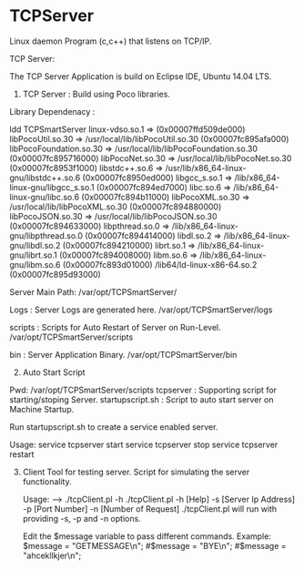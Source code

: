 # TCPServer
Linux daemon Program (c,c++) that listens on TCP/IP.

TCP Server:

The TCP Server Application is build on Eclipse IDE, Ubuntu 14.04 LTS. 

1) TCP Server : Build using Poco libraries.

Library Dependenacy : 

ldd TCPSmartServer
   linux-vdso.so.1 =>  (0x00007ffd509de000)
   libPocoUtil.so.30 => /usr/local/lib/libPocoUtil.so.30 (0x00007fc895afa000)
   libPocoFoundation.so.30 => /usr/local/lib/libPocoFoundation.so.30 (0x00007fc895716000)
   libPocoNet.so.30 => /usr/local/lib/libPocoNet.so.30 (0x00007fc8953f1000)
   libstdc++.so.6 => /usr/lib/x86_64-linux-gnu/libstdc++.so.6 (0x00007fc8950ed000)
   libgcc_s.so.1 => /lib/x86_64-linux-gnu/libgcc_s.so.1 (0x00007fc894ed7000)
   libc.so.6 => /lib/x86_64-linux-gnu/libc.so.6 (0x00007fc894b11000)
   libPocoXML.so.30 => /usr/local/lib/libPocoXML.so.30 (0x00007fc894880000)
   libPocoJSON.so.30 => /usr/local/lib/libPocoJSON.so.30 (0x00007fc894633000)
   libpthread.so.0 => /lib/x86_64-linux-gnu/libpthread.so.0 (0x00007fc894414000)
   libdl.so.2 => /lib/x86_64-linux-gnu/libdl.so.2 (0x00007fc894210000)
   librt.so.1 => /lib/x86_64-linux-gnu/librt.so.1 (0x00007fc894008000)
   libm.so.6 => /lib/x86_64-linux-gnu/libm.so.6 (0x00007fc893d01000)
   /lib64/ld-linux-x86-64.so.2 (0x00007fc895d93000)
	
Server Main Path:
   /var/opt/TCPSmartServer/

Logs : Server Logs are generated here. 
   /var/opt/TCPSmartServer/logs

scripts : Scripts for Auto Restart of Server on Run-Level. 
   /var/opt/TCPSmartServer/scripts

bin : Server Application Binary.
   /var/opt/TCPSmartServer/bin
   
2) Auto Start Script
  
  Pwd: /var/opt/TCPSmartServer/scripts
  tcpserver : Supporting script for starting/stoping Server. 
  startupscript.sh : Script to auto start server on Machine Startup.
  
  Run startupscript.sh to create a service enabled server.
  
  Usage: 
       service tcpserver start
       service tcpserver stop
       service tcpserver restart
  
  3) Client Tool for testing server. 
     Script for simulating the server functionality. 
     
     Usage: 
     --> ./tcpClient.pl -h
     ./tcpClient.pl -h [Help] -s [Server Ip Address] -p [Port Number] -n [Number of Request]
     ./tcpClient.pl will run with providing -s, -p and -n options.
     
     Edit the $message variable to pass different commands. 
     Example:
     $message = "GETMESSAGE\n";
     #$message = "BYE\n";
     #$message = "ahcekllkjer\n";
